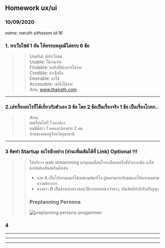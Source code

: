 ## Homework ux/ui  
### 10/09/2020
_name: naruth sithasom id:16_ 

### 1. หาเว็บไซต์ 1 อัน ให้ครอบคลุมมีไม่ครบ 6 ข้อ  
>> Useful: มีประโยชน์  
>> Usable: ใช้งานง่าย  
>> Findable: หาสิ่งท่ีต้องการได้ง่าย  
>> Credible: น่าเช่ือถือ  
>> Desirable: น่าใช้  
>> Accessible: เขา้ถึงได้ง่าย  
Ans: www.thairath.com  
---

 ### 2.เล่รเรื่องอะไรก็ได้เกี่ยวกับตัวเอง 3 ข้อ โดย 2 ข้อเป็นเรื่องจริง 1 ข้อ เป็นเรื่องโกหก..
>> Ans:  
>> ผมเรียนได้ที่ 1 ของห้อง  
>> ผมมีพี่สาว 1 คนและน้องชาย 2 คน  
>> บ้านของผมอยู่จังหวัดอุดรธานี
>>
---
### 3 คิดทำ Startup อะไรสักอย่าง (อ่านเพิ่มเติมได้ที่ Link) Optional !!!  
>>ให้บริการ web streamming แก่บุคคลที่สนใจจะเผื่อแพร่สิ่งที่ตัวเองถนัด ลงให้แอปพลิเคชั่นสตรีมมิ่งเช่น  
>> + นาย A เป็นโปรเกมเมอร์ได้เคสเกมส์มาริโอ ผู้ชมสามารถรับชมและให้คะแนนตามความต้องการ  
>> + นางสาว B เป็นช่างแต่งสาวสอนวิธีการแต่งหน้าเจ้าสาว, บัณฑิตที่กำลังรับปริญญา  
>> ### Preplanning Persona  
>> ![preplanning persona-progammer](https://user-images.githubusercontent.com/25115342/100203547-56be0d00-2f35-11eb-99ed-f1b15a261d6d.png)
### 4
---
---
---
